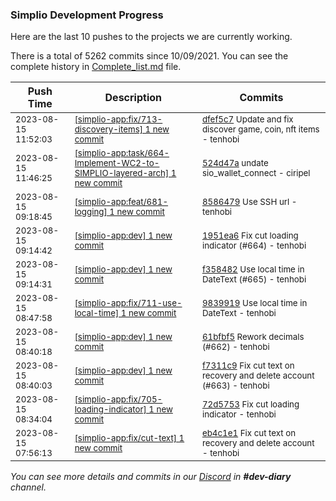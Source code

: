 
### Simplio Development Progress

Here are the last 10 pushes to the projects we are currently working.

There is a total of 5262 commits since 10/09/2021. You can see the complete history in
 [Complete_list.md](Complete_list.md) file.

| Push Time | Description | Commits |
| --- | --- | --- |
| <sub>2023-08-15 11:52:03</sub> | <sub>[[simplio-app:fix/713-discovery-items] 1 new commit](https://github.com/SimplioOfficial/simplio-app/commit/dfef5c7c6757be65966b5c40cc824b511f982996)</sub> | <sub>[dfef5c7](https://github.com/SimplioOfficial/simplio-app/commit/dfef5c7c6757be65966b5c40cc824b511f982996) Update and fix discover game, coin, nft items - tenhobi</sub> |
| <sub>2023-08-15 11:46:25</sub> | <sub>[[simplio-app:task/664-Implement-WC2-to-SIMPLIO-layered-arch] 1 new commit](https://github.com/SimplioOfficial/simplio-app/commit/524d47a1716c1f6cc7dc3a8d501e096371b093bc)</sub> | <sub>[524d47a](https://github.com/SimplioOfficial/simplio-app/commit/524d47a1716c1f6cc7dc3a8d501e096371b093bc) undate sio_wallet_connect - ciripel</sub> |
| <sub>2023-08-15 09:18:45</sub> | <sub>[[simplio-app:feat/681-logging] 1 new commit](https://github.com/SimplioOfficial/simplio-app/commit/85864790dc34ab751d9de302d0e094bc46eaa441)</sub> | <sub>[8586479](https://github.com/SimplioOfficial/simplio-app/commit/85864790dc34ab751d9de302d0e094bc46eaa441) Use SSH url - tenhobi</sub> |
| <sub>2023-08-15 09:14:42</sub> | <sub>[[simplio-app:dev] 1 new commit](https://github.com/SimplioOfficial/simplio-app/commit/1951ea689b9ee17bc7a3e9882d2533f181a1a5e0)</sub> | <sub>[1951ea6](https://github.com/SimplioOfficial/simplio-app/commit/1951ea689b9ee17bc7a3e9882d2533f181a1a5e0) Fix cut loading indicator (#664) - tenhobi</sub> |
| <sub>2023-08-15 09:14:31</sub> | <sub>[[simplio-app:dev] 1 new commit](https://github.com/SimplioOfficial/simplio-app/commit/f358482f7faec76805af741c1c68142acac2dff2)</sub> | <sub>[f358482](https://github.com/SimplioOfficial/simplio-app/commit/f358482f7faec76805af741c1c68142acac2dff2) Use local time in DateText (#665) - tenhobi</sub> |
| <sub>2023-08-15 08:47:58</sub> | <sub>[[simplio-app:fix/711-use-local-time] 1 new commit](https://github.com/SimplioOfficial/simplio-app/commit/9839919711a1daaa7c948c531b0e28f79f0fa5d2)</sub> | <sub>[9839919](https://github.com/SimplioOfficial/simplio-app/commit/9839919711a1daaa7c948c531b0e28f79f0fa5d2) Use local time in DateText - tenhobi</sub> |
| <sub>2023-08-15 08:40:18</sub> | <sub>[[simplio-app:dev] 1 new commit](https://github.com/SimplioOfficial/simplio-app/commit/61bfbf55e43707fb10790e9a5088561bd901c45c)</sub> | <sub>[61bfbf5](https://github.com/SimplioOfficial/simplio-app/commit/61bfbf55e43707fb10790e9a5088561bd901c45c) Rework decimals (#662) - tenhobi</sub> |
| <sub>2023-08-15 08:40:03</sub> | <sub>[[simplio-app:dev] 1 new commit](https://github.com/SimplioOfficial/simplio-app/commit/f7311c9da69537a643435f0f455dd12932c8d943)</sub> | <sub>[f7311c9](https://github.com/SimplioOfficial/simplio-app/commit/f7311c9da69537a643435f0f455dd12932c8d943) Fix cut text on recovery and delete account (#663) - tenhobi</sub> |
| <sub>2023-08-15 08:34:04</sub> | <sub>[[simplio-app:fix/705-loading-indicator] 1 new commit](https://github.com/SimplioOfficial/simplio-app/commit/72d5753dd504f2e1f31e4731c29553b82499672f)</sub> | <sub>[72d5753](https://github.com/SimplioOfficial/simplio-app/commit/72d5753dd504f2e1f31e4731c29553b82499672f) Fix cut loading indicator - tenhobi</sub> |
| <sub>2023-08-15 07:56:13</sub> | <sub>[[simplio-app:fix/cut-text] 1 new commit](https://github.com/SimplioOfficial/simplio-app/commit/eb4c1e1065a0a769f44d828105e4a80d3668bb7a)</sub> | <sub>[eb4c1e1](https://github.com/SimplioOfficial/simplio-app/commit/eb4c1e1065a0a769f44d828105e4a80d3668bb7a) Fix cut text on recovery and delete account - tenhobi</sub> |

_You can see more details and commits in our [Discord](https://discord.gg/aKhjuwZmdP) in **#dev-diary** channel._

